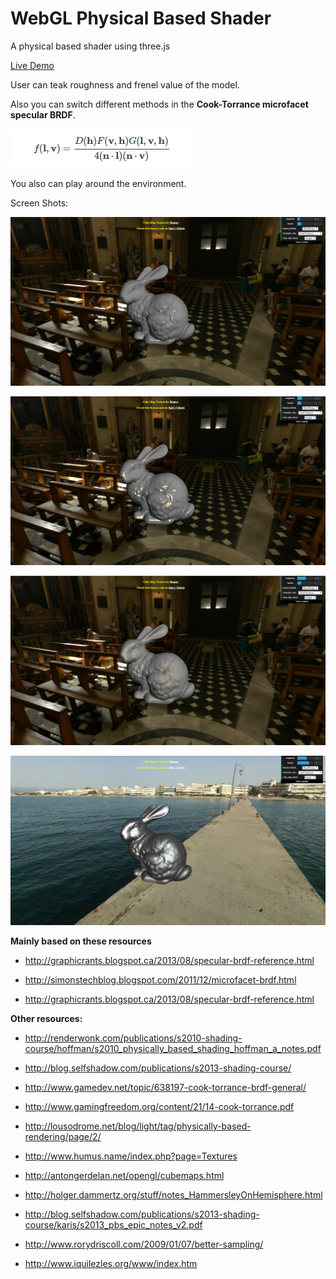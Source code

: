 WebGL Physical Based Shader
========
A physical based shader using three.js

[Live Demo](http://sijietian.com/WebGL/pbr/)

User can teak roughness and frenel value of the model.

Also you can switch different methods in the **Cook-Torrance microfacet specular BRDF**. 

![Alt text](fu1.PNG "PBS function") 

You also can play around the environment.

Screen Shots:

![Alt text](ScreenShot11.PNG "s1")

![Alt text](ScreenShot12.PNG "s1")

![Alt text](ScreenShot13.PNG "s1") 

![Alt text](ScreenShot2.PNG "s1")

**Mainly based on these resources**

* http://graphicrants.blogspot.ca/2013/08/specular-brdf-reference.html

* http://simonstechblog.blogspot.com/2011/12/microfacet-brdf.html

* http://graphicrants.blogspot.ca/2013/08/specular-brdf-reference.html


**Other resources:**

* http://renderwonk.com/publications/s2010-shading-course/hoffman/s2010_physically_based_shading_hoffman_a_notes.pdf

* http://blog.selfshadow.com/publications/s2013-shading-course/

* http://www.gamedev.net/topic/638197-cook-torrance-brdf-general/

* http://www.gamingfreedom.org/content/21/14-cook-torrance.pdf

* http://lousodrome.net/blog/light/tag/physically-based-rendering/page/2/

* http://www.humus.name/index.php?page=Textures

* http://antongerdelan.net/opengl/cubemaps.html

* http://holger.dammertz.org/stuff/notes_HammersleyOnHemisphere.html

* http://blog.selfshadow.com/publications/s2013-shading-course/karis/s2013_pbs_epic_notes_v2.pdf

* http://www.rorydriscoll.com/2009/01/07/better-sampling/

* http://www.iquilezles.org/www/index.htm
